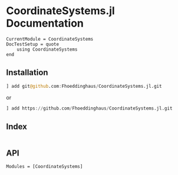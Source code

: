 # CoordinateSystems.jl Documentation

```@meta
CurrentModule = CoordinateSystems
DocTestSetup = quote
    using CoordinateSystems
end
```

## Installation
```julia
] add git@github.com:Fhoeddinghaus/CoordinateSystems.jl.git
```

or 
```julia
] add https://github.com/Fhoeddinghaus/CoordinateSystems.jl.git
```

## Index

```@index
```

## API

```@autodocs
Modules = [CoordinateSystems]
```
